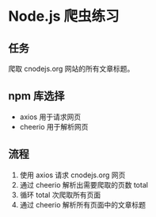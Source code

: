 # Node.js 爬虫练习

## 任务
爬取 cnodejs.org 网站的所有文章标题。

## npm 库选择
- axios 用于请求网页
- cheerio 用于解析网页

## 流程
1. 使用 axios 请求 cnodejs.org 网页
2. 通过 cheerio 解析出需要爬取的页数 total
3. 循环 total 次爬取所有页面
4. 通过 cheerio 解析所有页面中的文章标题
